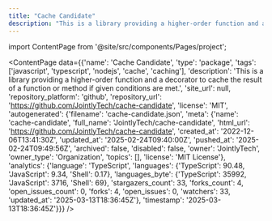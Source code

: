 ```yaml
---
title: "Cache Candidate"
description: "This is a library providing a higher-order function and a decorator to cache the result of a function or method if given conditions are met."
---
```

import ContentPage from '@site/src/components/Pages/project';

<ContentPage
    data={{'name': 'Cache Candidate', 'type': 'package', 'tags': ['javascript', 'typescript', 'nodejs', 'cache', 'caching'], 'description': 'This is a library providing a higher-order function and a decorator to cache the result of a function or method if given conditions are met.', 'site_url': null, 'repository_platform': 'github', 'repository_url': 'https://github.com/JointlyTech/cache-candidate', 'license': 'MIT', 'autogenerated': {'filename': 'cache-candidate.json', 'meta': {'name': 'cache-candidate', 'full_name': 'JointlyTech/cache-candidate', 'html_url': 'https://github.com/JointlyTech/cache-candidate', 'created_at': '2022-12-06T13:41:30Z', 'updated_at': '2025-02-24T09:40:00Z', 'pushed_at': '2025-02-24T09:49:56Z', 'archived': false, 'disabled': false, 'owner': 'JointlyTech', 'owner_type': 'Organization', 'topics': [], 'license': 'MIT License'}, 'analytics': {'language': 'TypeScript', 'languages': {'TypeScript': 90.48, 'JavaScript': 9.34, 'Shell': 0.17}, 'languages_byte': {'TypeScript': 35992, 'JavaScript': 3716, 'Shell': 69}, 'stargazers_count': 33, 'forks_count': 4, 'open_issues_count': 0, 'forks': 4, 'open_issues': 0, 'watchers': 33, 'updated_at': '2025-03-13T18:36:45Z'}, 'timestamp': '2025-03-13T18:36:45Z'}}}
/>
